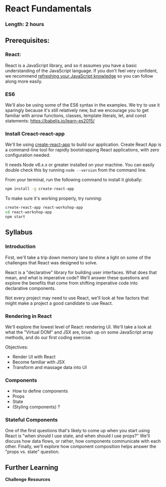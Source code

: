 # React Fundamentals

### Length: 2 hours

## Prerequisites:

### React:
React is a JavaScript library, and so it assumes you have a basic understanding of the JavaScript language. If you don't feel very confident, we recommend [refreshing your JavaScript knowledge](https://developer.mozilla.org/en-US/docs/Web/JavaScript/A_re-introduction_to_JavaScript) so you can follow along more easily.

### ES6
We'll also be using some of the ES6 syntax in the examples. We try to use it sparingly because it's still relatively new, but we encourage you to get familiar with arrow functions, classes, template literals, let, and const statements: https://babeljs.io/learn-es2015/

### Install Creact-react-app
We'll be using [create-react-app](https://github.com/facebookincubator/create-react-app/) to build our application. Create React App is a command-line tool for rapidly bootstrapping React applications, with zero configuration needed.

It needs Node v6.x.x or greater installed on your machine. You can easily double check this by running `node --version` from the command line.

From your terminal, run the following command to install it globally:
```sh
npm install -g create-react-app
```
To make sure it's working properly, try running:

```sh
create-react-app react-workshop-app
cd react-workshop-app
npm start
```
## Syllabus

### Introduction

First, we'll take a trip down memory lane to shine a light on some of the challenges that React was designed to solve.

React is a "declarative" library for building user interfaces. What does that mean, and what is imperative code? We'll answer these questions and explore the benefits that come from shifting imperative code into declarative components.

Not every project may need to use React, we'll look at few factors that might make a project a good candidate to use React.

### Rendering in React

We'll explore the lowest level of React: rendering UI.
We'll take a look at what the "Virtual DOM" and JSX are, brush up on some JavaScript array methods, and do our first coding exercise.

Objectives:

- Render UI with React
- Become familiar with JSX
- Transform and massage data into UI

### Components

- How to define components
- Props
- State
- (Styling components) ?

### Stateful Components

One of the first questions that's likely to come up when you start using React is "when should I use state, and when should I use props?" We'll discuss how data flows, or rather, how components communicate with each other. Finally, we'll explore how component composition helps answer the "props vs. state" question.

## Further Learning

**Challenge**
**Resources**

